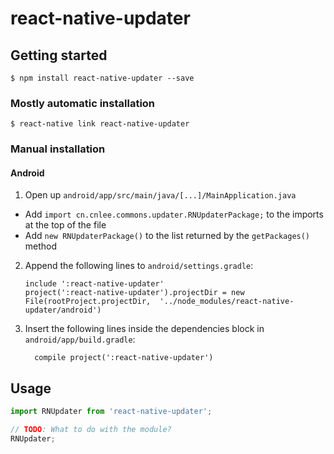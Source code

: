 # react-native-updater

## Getting started

`$ npm install react-native-updater --save`

### Mostly automatic installation

`$ react-native link react-native-updater`

### Manual installation


#### Android

1. Open up `android/app/src/main/java/[...]/MainApplication.java`
  - Add `import cn.cnlee.commons.updater.RNUpdaterPackage;` to the imports at the top of the file
  - Add `new RNUpdaterPackage()` to the list returned by the `getPackages()` method
2. Append the following lines to `android/settings.gradle`:
  	```
  	include ':react-native-updater'
  	project(':react-native-updater').projectDir = new File(rootProject.projectDir, 	'../node_modules/react-native-updater/android')
  	```
3. Insert the following lines inside the dependencies block in `android/app/build.gradle`:
  	```
      compile project(':react-native-updater')
  	```


## Usage
```javascript
import RNUpdater from 'react-native-updater';

// TODO: What to do with the module?
RNUpdater;
```
  